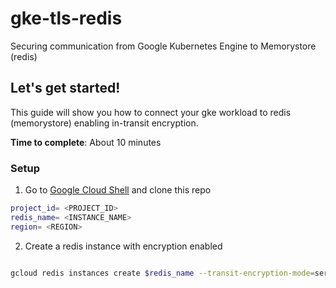 # gke-tls-redis
Securing communication from Google Kubernetes Engine to Memorystore (redis)

## Let's get started!

This guide will show you how to connect your gke workload to redis (memorystore) enabling in-transit encryption.

**Time to complete**: About 10 minutes


### Setup
1. Go to [Google Cloud Shell](https://shell.cloud.google.com) and clone this repo
```sh
project_id= <PROJECT_ID>
redis_name= <INSTANCE_NAME>
region= <REGION>
```

2. Create a redis instance with encryption enabled

```sh

gcloud redis instances create $redis_name --transit-encryption-mode=server-authentication --region=us-central1

```
